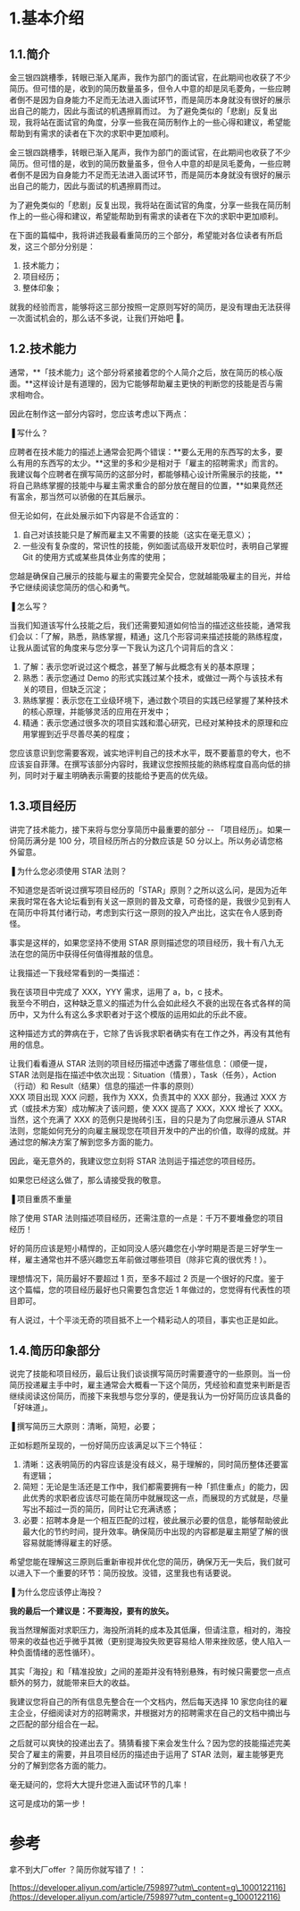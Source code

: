 # 1.基本介绍

## 1.1.简介

金三银四跳槽季，转眼已渐入尾声，我作为部门的面试官，在此期间也收获了不少简历。但可惜的是，收到的简历数量虽多，但令人中意的却是凤毛菱角，一些应聘者倒不是因为自身能力不足而无法进入面试环节，而是简历本身就没有很好的展示出自己的能力，因此与面试的机遇擦肩而过。 为了避免类似的「悲剧」反复出现，我将站在面试官的角度，分享一些我在简历制作上的一些心得和建议，希望能帮助到有需求的读者在下次的求职中更加顺利。

金三银四跳槽季，转眼已渐入尾声，我作为部门的面试官，在此期间也收获了不少简历。但可惜的是，收到的简历数量虽多，但令人中意的却是凤毛菱角，一些应聘者倒不是因为自身能力不足而无法进入面试环节，而是简历本身就没有很好的展示出自己的能力，因此与面试的机遇擦肩而过。

为了避免类似的「悲剧」反复出现，我将站在面试官的角度，分享一些我在简历制作上的一些心得和建议，希望能帮助到有需求的读者在下次的求职中更加顺利。

在下面的篇幅中，我将讲述我最看重简历的三个部分，希望能对各位读者有所启发，这三个部分分别是：

1. 技术能力；
2. 项目经历；
3. 整体印象；

就我的经验而言，能够将这三部分按照一定原则写好的简历，是没有理由无法获得一次面试机会的，那么话不多说，让我们开始吧 🙌。

## 1.2.技术能力

通常，**「技术能力」这个部分将紧接着您的个人简介之后，放在简历的核心版面。**这样设计是有道理的，因为它能够帮助雇主更快的判断您的技能是否与需求相吻合。

因此在制作这一部分内容时，您应该考虑以下两点：

▐ 写什么？

应聘者在技术能力的描述上通常会犯两个错误：**要么无用的东西写的太多，要么有用的东西写的太少。**这里的多和少是相对于「雇主的招聘需求」而言的。  
我建议每个应聘者在撰写简历的这部分时，都能够精心设计所需展示的技能，**将自己熟练掌握的技能中与雇主需求重合的部分放在醒目的位置，**如果竟然还有富余，那当然可以骄傲的在其后展示。

但无论如何，在此处展示如下内容是不合适宜的：

1. 自己对该技能只是了解而雇主又不需要的技能（这实在毫无意义）；
2. 一些没有复杂度的，常识性的技能，例如面试高级开发职位时，表明自己掌握 Git 的使用方式或某些具体业务库的使用；

您越是确保自己展示的技能与雇主的需要完全契合，您就越能吸雇主的目光，并给予它继续阅读您简历的信心和勇气。

▐ 怎么写？

当我们知道该写什么技能之后，我们还需要知道如何恰当的描述这些技能，通常我们会以：「了解，熟悉，熟练掌握，精通」这几个形容词来描述技能的熟练程度，让我从面试官的角度来与您分享一下我认为这几个词背后的含义：

1. 了解：表示您听说过这个概念，甚至了解与此概念有关的基本原理；
2. 熟悉：表示您通过 Demo 的形式实践过某个技术，或做过一两个与该技术有关的项目，但缺乏沉淀；
3. 熟练掌握：表示您在工业级环境下，通过数个项目的实践已经掌握了某种技术的核心原理，并能够灵活的应用在开发中；
4. 精通：表示您通过很多次的项目实践和潜心研究，已经对某种技术的原理和应用掌握到近乎尽善尽美的程度；

您应该意识到您需要客观，诚实地评判自己的技术水平，既不要蓄意的夸大，也不应该妄自菲薄。在撰写该部分内容时，我建议您按照技能的熟练程度自高向低的排列，同时对于雇主明确表示需要的技能给予更高的优先级。

## 1.3.项目经历

讲完了技术能力，接下来将与您分享简历中最重要的部分 -- 「项目经历」。如果一份简历满分是 100 分，项目经历所占的分数应该是 50 分以上。所以务必请您格外留意。

▐ 为什么您必须使用 STAR 法则？

不知道您是否听说过撰写项目经历的「STAR」原则？之所以这么问，是因为近年来我时常在各大论坛看到有关这一原则的普及文章，可奇怪的是，我很少见到有人在简历中将其付诸行动，考虑到实行这一原则的投入产出比，这实在令人感到奇怪。

事实是这样的，如果您坚持不使用 STAR 原则描述您的项目经历，我十有八九无法在您的简历中获得任何值得推敲的信息。

让我描述一下我经常看到的一类描述：

我在该项目中完成了 XXX，YYY 需求，运用了 a，b，c 技术。  
我至今不明白，这种缺乏意义的描述为什么会如此经久不衰的出现在各式各样的简历中，又为什么有这么多求职者对于这个模版的运用如此的乐此不疲。

这种描述方式的弊病在于，它除了告诉我求职者确实有在工作之外，再没有其他有用的信息。

让我们看看遵从 STAR 法则的项目经历描述中透露了哪些信息：（顺便一提，STAR 法则是指在描述中依次出现：Situation（情景），Task（任务），Action（行动）和 Result（结果）信息的描述一件事的原则）  
XXX 项目出现 XXX 问题，我作为 XXX，负责其中的 XXX 部分，我通过 XXX 方式（或技术方案）成功解决了该问题，使 XXX 提高了 XXX，XXX 增长了 XXX。  
当然，这个充满了 XXX 的范例只是抛砖引玉，目的只是为了向您展示遵从 STAR 法则，您能如何充分的向雇主展现您在项目开发中的产出的价值，取得的成就。并通过您的解决方案了解到您多方面的能力。

因此，毫无意外的，我建议您立刻将 STAR 法则运于描述您的项目经历。

如果您已经这么做了，那么请接受我的敬意。

▐ 项目重质不重量

除了使用 STAR 法则描述项目经历，还需注意的一点是：千万不要堆叠您的项目经历！

好的简历应该是短小精悍的，正如同没人感兴趣您在小学时期是否是三好学生一样，雇主通常也并不感兴趣您五年前做过哪些项目（除非它真的很优秀！）。

理想情况下，简历最好不要超过 1 页，至多不超过 2 页是一个很好的尺度。鉴于这个篇幅，您的项目经历最好也只需要包含您近 1 年做过的，您觉得有代表性的项目即可。

有人说过，十个平淡无奇的项目抵不上一个精彩动人的项目，事实也正是如此。

## 1.4.简历印象部分

说完了技能和项目经历，最后让我们谈谈撰写简历时需要遵守的一些原则。当一份简历投递雇主手中时，雇主通常会大概看一下这个简历，凭经验和直觉来判断是否继续阅读这份简历，而接下来我想与您分享的，便是我认为一份好简历应该具备的「好味道」。

▐ 撰写简历三大原则：清晰，简短，必要；

正如标题所呈现的，一份好简历应该满足以下三个特征：

1. 清晰：这表明简历的内容应该是没有歧义，易于理解的，同时简历整体还要富有逻辑；
2. 简短：无论是生活还是工作中，我们都需要拥有一种「抓住重点」的能力，因此优秀的求职者应该尽可能在简历中就展现这一点，而展现的方式就是，尽量写出不超过一页的简历，同时让它充满诱惑；
3. 必要：招聘本身是一个相互匹配的过程，彼此展示必要的信息，能够帮助彼此最大化的节约时间，提升效率。确保简历中出现的内容都是雇主期望了解的很容易就能博得雇主的好感。

希望您能在理解这三原则后重新审视并优化您的简历，确保万无一失后，我们就可以进入下一个重要的环节：简历投放。没错，这里我也有话要说。

▐ 为什么您应该停止海投？

**我的最后一个建议是：不要海投，要有的放矢。**

我当然理解面对求职压力，海投所消耗的成本及其低廉，但请注意，相对的，海投带来的收益也近乎微乎其微（更别提海投失败更容易给人带来挫败感，使人陷入一种负面情绪的恶性循环）。

其实「海投」和「精准投放」之间的差距并没有特别悬殊，有时候只需要您一点点额外的努力，就能带来巨大的收益。

我建议您将自己的所有信息先整合在一个文档内，然后每天选择 10 家您向往的雇主企业，仔细阅读对方的招聘需求，并根据对方的招聘需求在自己的文档中摘出与之匹配的部分组合在一起。

之后就可以爽快的投递出去了。猜猜看接下来会发生什么？因为您的技能描述完美契合了雇主的需要，并且项目经历的描述由于运用了 STAR 法则，雇主能够更充分的了解到您各方面的能力。

毫无疑问的，您将大大提升您进入面试环节的几率！

这可是成功的第一步！

# 参考

拿不到大厂offer ？简历你就写错了！：

[https://developer.aliyun.com/article/759897?utm\_content=g\_1000122116](https://developer.aliyun.com/article/759897?utm_content=g_1000122116)

